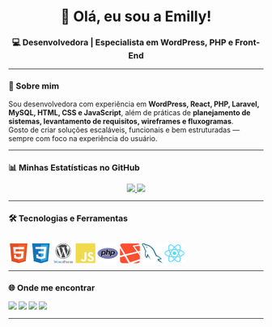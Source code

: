 <!-- Banner ou imagem opcional -->
<!-- Você pode criar um banner personalizado no Canva ou Figma e hospedar no GitHub -->

<h1 align="center">👋 Olá, eu sou a Emilly!</h1>
<h3 align="center">💻 Desenvolvedora | Especialista em WordPress, PHP e Front-End</h3>

---

### 🚀 Sobre mim
Sou desenvolvedora com experiência em **WordPress, React, PHP, Laravel, MySQL, HTML, CSS e JavaScript**, além de práticas de **planejamento de sistemas, levantamento de requisitos, wireframes e fluxogramas**.  
Gosto de criar soluções escaláveis, funcionais e bem estruturadas — sempre com foco na experiência do usuário.

---

### 📊 Minhas Estatísticas no GitHub
<div align="center">
  <a href="https://github.com/EmillyNunes">
    <img height="150em" src="https://github-readme-stats.vercel.app/api?username=EmillyNunes&show_icons=true&theme=dracula&include_all_commits=true&count_private=true"/>
    <img height="150em" src="https://github-readme-stats.vercel.app/api/top-langs/?username=EmillyNunes&layout=compact&langs_count=7&theme=dracula"/>
  </a>
</div>

---

### 🛠 Tecnologias e Ferramentas
<div style="display: inline_block"><br>
  <img align="center" alt="HTML" height="40" width="40" src="https://raw.githubusercontent.com/devicons/devicon/master/icons/html5/html5-original.svg">
  <img align="center" alt="CSS" height="40" width="40" src="https://raw.githubusercontent.com/devicons/devicon/master/icons/css3/css3-original.svg">
  <img align="center" alt="WordPress" height="40" width="40" src="https://raw.githubusercontent.com/devicons/devicon/master/icons/wordpress/wordpress-original.svg">
  <img align="center" alt="JavaScript" height="40" width="40" src="https://raw.githubusercontent.com/devicons/devicon/master/icons/javascript/javascript-plain.svg">
  <img align="center" alt="PHP" height="40" width="40" src="https://raw.githubusercontent.com/devicons/devicon/master/icons/php/php-original.svg">
  <img align="center" alt="Laravel" height="40" width="40" src="https://raw.githubusercontent.com/devicons/devicon/master/icons/laravel/laravel-plain.svg">
  <img align="center" alt="MySQL" height="40" width="40" src="https://raw.githubusercontent.com/devicons/devicon/master/icons/mysql/mysql-original.svg">
  <img align="center" alt="React" height="40" width="40" src="https://raw.githubusercontent.com/devicons/devicon/master/icons/react/react-original.svg">
</div>

---

### 🌐 Onde me encontrar
<div>
  <a href="https://t.me/emillynunes09" target="_blank"><img src="https://img.shields.io/badge/-Telegram-%230077B5?style=for-the-badge&logo=telegram&logoColor=white"></a>
  <a href="https://discord.com/invite/qwMkeVkP93" target="_blank"><img src="https://img.shields.io/badge/Discord-7289DA?style=for-the-badge&logo=discord&logoColor=white"></a>
  <a href="mailto:emynunes@outlook.com"><img src="https://img.shields.io/badge/-Email-%23333?style=for-the-badge&logo=gmail&logoColor=white"></a>
  <a href="https://www.linkedin.com/in/emilly-nunes-499554155/" target="_blank"><img src="https://img.shields.io/badge/-LinkedIn-%230077B5?style=for-the-badge&logo=linkedin&logoColor=white"></a>
</div>

---

<!-- Se quiser pode adicionar GIFs animados, badges de visitas e outros elementos -->
